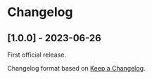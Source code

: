# Changelog

## [1.0.0] - 2023-06-26

First official release.

Changelog format based on [Keep a Changelog](https://keepachangelog.com/en/1.0.0/).
